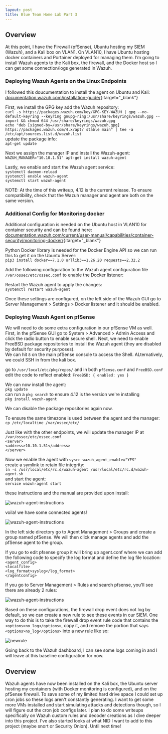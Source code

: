 ```yaml
---
layout: post
title: Blue Team Home Lab Part 3
---
```


## Overview

At this point, I have the Firewall (pfSense), Ubuntu hosting my SIEM (Wazuh), and a Kali box on VLAN1. On VLAN10, I have Ubuntu hosting docker containers and Portainer deployed for managing them.  I’m going to install Wazuh agents to the Kali box, the firewall, and the Docker host so I can get some connection/logs generated in Wazuh.

### Deploying Wazuh Agents on the Linux Endpoints

I followed this doucumentation to install the agent on Ubuntu and Kali: [documentation.wazuh.com/installation-guide/](https://documentation.wazuh.com/current/installation-guide/wazuh-agent/wazuh-agent-package-linux.html){:target="_blank"}

First, we install the GPG key add the Wazuh repository: <br>
`curl -s https://packages.wazuh.com/key/GPG-KEY-WAZUH | gpg --no-default-keyring --keyring gnupg-ring:/usr/share/keyrings/wazuh.gpg --import && chmod 644 /usr/share/keyrings/wazuh.gpg` <br>
`echo "deb [signed-by=/usr/share/keyrings/wazuh.gpg] https://packages.wazuh.com/4.x/apt/ stable main" | tee -a /etc/apt/sources.list.d/wazuh.list` <br>
update the package info: <br>
`apt-get update`

Next we assign the manager IP and install the Wazuh-agent: <br>
`WAZUH_MANAGER="10.10.1.51" apt-get install wazuh-agent` <br>

Lastly, we enable and start the Wazuh agent service: <br>
`systemctl daemon-reload` <br>
`systemctl enable wazuh-agent` <br>
`systemctl start wazuh-agent` <br>

NOTE: At the time of this writeup, 4.12 is the current release.  To ensure compatibility, check that the Wazuh manager and agent are both on the same version.

### Additional Config for Monitoring docker

Additional configuration is needed on the Ubuntu host in VLAN10 for container security and can be found here: [documentation.wazuh.com/current/user-manual/capabilities/container-security/monitoring-docker/](https://documentation.wazuh.com/current/user-manual/capabilities/container-security/monitoring-docker.html){:target="_blank"}

Python Docker library is needed for the Docker Engine API so we can run this to get it on the Ubuntu Server: <br>
`pip3 install docker==7.1.0 urllib3==1.26.20 requests==2.32.2`<br>

Add the following configuration to the Wazuh agent configuration file `/var/ossec/etc/ossec.conf` to enable the Docker listener: <br>

Restart the Wazuh agent to apply the changes: <br>
`systemctl restart wazuh-agent` <br>


Once these settings are configured, on the left side of the Wazuh GUI go to Server Management > Settings > Docker listener and it should be enabled.

### Deploying Wazuh Agent on pfSense

We will need to do some extra configuration in our pfSense VM as well. First, in the pfSense GUI go to System > Advanced > Admin Access and click the radio button to enable secure shell. Next, we need to enable FreeBSD package repositories to install the Wazuh agent (they are disabled by default for security purposes). <br>
We can hit `8` on the main pfSense console to access the Shell. ALternatively, we could SSH in from the kali box.

go to `/usr/local/etc/pkg/repos/` and in both `pfSense.conf` and `FreeBSD.conf` edit the code to reflect enabled: `FreeBSD: { enabled: yes }` <br>

We can now install the agent: <br>
`pkg update` <br>
can run a `pkg search` to ensure 4.12 is the version we're installing <br>
`pkg install wazuh-agent` <br>

We can disable the package repositories again now. <br>

To ensure the same timezone is used between the agent and the manager:
`cp /etc/localtime /var/ossec/etc/` <br>

Just like with the other endpoints, we will update the manager IP at `/var/ossec/etc/ossec.conf` <br>
`<server>` <br>
	`<address>10.10.1.51</address>` <br>
`</server>` <br>

Now we enable the agent with `sysrc wazuh_agent_enable="YES"` <br>
create a symlink to retain file integrity: <br>
`ln -s /usr/local/etc/rc.d/wazuh-agent /usr/local/etc/rc.d/wazuh-agent.sh` <br>
and start the agent: <br>
`service wazuh-agent start` <br>

these instructions and the manual are provided upon install:

![wazuh-agent-instructions]({{site.baseurl}}/assets/images/Blue-Team-Home-Lab-Part-3/wazuh-agent-instructions.png)

voila! we have some connected agents!

![wazuh-agent-instructions]({{site.baseurl}}/assets/images/Blue-Team-Home-Lab-Part-3/wazuh-dashconnected.png)

In the left side directory go to Agent Management > Groups and create a group named pfSense.  We will then click manage agents and add the pfSense agent to the group.<br>

If you go to edit pfsense group it will bring up agent.conf where we can add the following code to specify the log format and define the log file location: <br>
`<agent_config>` <br>
  `<localfile>` <br>
  `<log_format>syslog</log_format>` <br>
`</agentconfig>` <br>

If you go to Server Management > Rules and search pfsense, you'll see there are already 2 rules:

![wazuh-agent-instructions]({{site.baseurl}}/assets/images/Blue-Team-Home-Lab-Part-3/wazuhrules.png)

Based on these configurations, the firewall drop event does not log by default, so we can create a new rule to see these events in our SIEM. One way to do this is to take the firewall drop event rule code that contains the `<options>no_log</options>`, copy it, and remove the portion that says `<options>no_log</options>` into a new rule like so:<br>

![newrule]({{site.baseurl}}/assets/images/Blue-Team-Home-Lab-Part-3/newrule.png)

Going back to the Wazuh dashboard, I can see some logs coming in and I will leave at this baseline configuration for now.

## Overview

Wazuh agents have now been installed on the Kali box, the Ubuntu server hosting my containers (with Docker monitoring is configured), and on the pfSense firewall.  To save some of my limited hard drive space I could set up cron jobs so these logs aren't constantly generating. I want to get some more VMs installed and start simulating attacks and detections though, so I will figure out the cron job configs later. I plan to do some writeups specifically on Wazuh custom rules and decoder creations as I dive deeper into this project.  I've also started looks at what NID I want to add to this project (maybe snort or Security Onion). Until next time!
